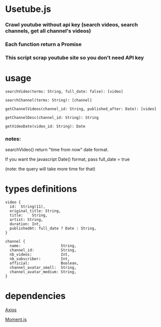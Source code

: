 #
# **Usetube.js**
### Crawl youtube without api key (search videos, search channels, get all channel's videos)

### Each function return a **Promise**

### This script **scrap** youtube site so you **don't need API key**

#
# usage
```
searchVideo(terms: String, full_date: false): [video]

searchChannel(terms: String): [channel]

getChannelVideos(channel_id: String, published_after: Date): [video]

getChannelDesc(channel_id: String): String

getVideoDate(video_id: String): Date
```

### notes:
searchVideo() return "time from now" date format.

If you want the javascript Date() format, pass full_date = true

(note: the query will take more time for that)

#
# types definitions
```
video {
  id:  String(11),
  original_title: String,
  title:	String,
  artist: String,
  duration:	Int,
  publishedAt: full_date ? Date : String,
}
```
```
channel {
  name:                  String,
  channel_id:            String,
  nb_videos:             Int,
  nb_subscriber:         Int,
  official:              Boolean,
  channel_avatar_small:  String,
  channel_avatar_medium: String,
}
```
#
# dependencies

[Axios](https://github.com/axios/axios)

[Moment.js](https://github.com/moment/moment/)
